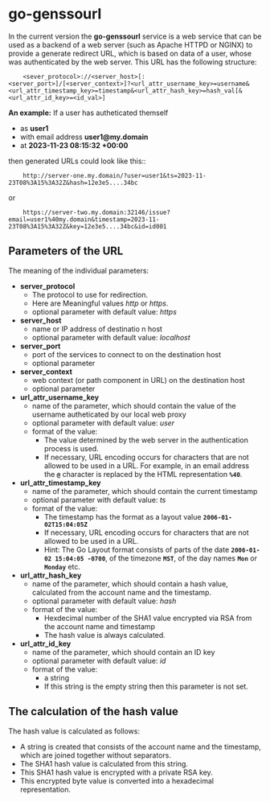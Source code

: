 # go-genssourl

In the current version the __go-genssourl__ service is a web service that
can be used as a backend of a web server (such as Apache HTTPD or NGINX) to
provide a generate redirect URL, which is based on data of a user, whose was
authenticated by the web server. This URL has the following structure:

        <sever_protocol>://<server_host>[:<server_port>]/[<server_context>]?<url_attr_username_key>=username&<url_attr_timestamp_key>=timestamp&<url_attr_hash_key>=hash_val[&<url_attr_id_key>=<id_val>]

__An example:__ If a user has autheticated themself

* as __user1__
* with email address  __user1@my.domain__
* at __2023-11-23 08:15:32 +00:00__

then generated URLs could look like this::

        http://server-one.my.domain/?user=user1&ts=2023-11-23T08%3A15%3A32Z&hash=12e3e5....34bc

or

        https://server-two.my.domain:32146/issue?email=user1%40my.domain&timestamp=2023-11-23T08%3A15%3A32Z&key=12e3e5....34bc&id=id001

## Parameters of the URL
The meaning of the individual parameters:

* __server_protocol__
    * The protocol to use for redirection.
    * Here are Meaningful values _http_ or _https_.
    * optional parameter with default value: _https_
* __server_host__
    * name or IP address of destinatio n host
    * optional parameter with default value:  _localhost_
* __server_port__
    * port of the services to connect to on the destination host
    * optional parameter
* __server_context__
    * web context (or path component in URL) on the destination host
    * optional parameter
* __url_attr_username_key__
    * name of the parameter, which should contain the value of the username autheticated by our local web proxy
    * optional parameter with default value: _user_
    * format of the value:
        * The value determined by the web server in the authentication process is used.
        * If necessary, URL encoding occurs for characters that are not allowed to be used in a URL. For example, in an email address the __`@`__ character is replaced by the HTML representation __`%40`__.
* __url_attr_timestamp_key__
    * name of the parameter, which should contain the current timestamp
    * optional parameter with default value: _ts_
    * format of the value:
        * The timestamp has the format as a layout value __`2006-01-02T15:04:05Z`__
        * If necessary, URL encoding occurs for characters that are not allowed to be used in a URL.
        * Hint: The Go Layout format consists of parts of the date __`2006-01-02 15:04:05 -0700`__, of the timezone __`MST`__, of the day names __`Mon`__ or __`Monday`__ etc.
* __url_attr_hash_key__
    * name of the parameter, which should contain a hash value, calculated from the account name and the timestamp.
    * optional parameter with default value: _hash_
    * format of the value:
        * Hexdecimal number of the SHA1 value encrypted via RSA from the account name and timestamp
        * The hash value is always calculated.
* __url_attr_id_key__
    * name of the parameter, which should contain an ID key
    * optional parameter with default value: _id_
    * format of the value:
        * a string
        * If this string is the empty string then this parameter is not set.

## The calculation of the hash value
The hash value is calculated as follows:

* A string is created that consists of the account name and the timestamp, which are joined together without separators.
* The SHA1 hash value is calculated from this string.
* This SHA1 hash value is encrypted with a private RSA key.
* This encrypted byte value is converted into a hexadecimal representation.

